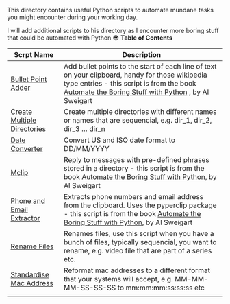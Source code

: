 This directory contains useful Python scripts to automate mundane tasks you might encounter during your working day.

I will add additional scripts to his directory as I encounter more boring stuff that could be automated with Python 😎
**Table of Contents**

| **Scrpt   Name**                                                                                                                           | **Description**                                                                                                                                                                                                                             |
|--------------------------------------------------------------------------------------------------------------------------------------------|---------------------------------------------------------------------------------------------------------------------------------------------------------------------------------------------------------------------------------------------|
| [Bullet Point Adder](https://github.com/g-ung/project-level-up/blob/main/useful_automation_scripts/bullet_point_adder.py)                  | Add bullet points to the start of each line of text on your clipboard, handy for those wikipedia type entries - this script is from the book  [Automate the Boring Stuff with Python](https://automatetheboringstuff.com/) , by Al Sweigart |
| [Create Multiple Directories](https://github.com/g-ung/project-level-up/blob/main/useful_automation_scripts/create_multiple_directoies.py) | Create multiple directories with different names or names that are sequencial, e.g. dir_1, dir_2, dir_3 … dir_n                                                                                                                             |
| [Date Converter](https://github.com/g-ung/project-level-up/blob/main/useful_automation_scripts/date_converter.py)                          | Convert US and ISO date format to DD/MM/YYYY                                                                                                                                                                                                |
| [Mclip](https://github.com/g-ung/project-level-up/blob/main/useful_automation_scripts/mclip.py)                                            | Reply to messages with pre-defined phrases stored in a directory - this script is from the book [Automate the Boring Stuff with Python](https://automatetheboringstuff.com/), by Al Sweigart                                                |
| [Phone and Email Extractor](https://github.com/g-ung/project-level-up/blob/main/useful_automation_scripts/phone_and_email_extractor.py)    | Extracts phone numbers and email address from the clipboard.  Uses the pyperclip package - this script is from the book [Automate the Boring Stuff with Python](https://automatetheboringstuff.com/), by Al Sweigart                        |
| [Rename Files](https://github.com/g-ung/project-level-up/blob/main/useful_automation_scripts/rename_files.py)                              | Renames files, use this script when you have a bunch of files, typically sequencial, you want to rename, e.g. video file that are part of a series etc.                                                                                     |
| [Standardise Mac Address](https://github.com/g-ung/project-level-up/blob/main/useful_automation_scripts/standardise_mac_address.py)        | Reformat mac addresses to a different format that your systems will accept, e.g. MM-MM-MM-SS-SS-SS to mm:mm:mm:ss:ss:ss etc                                                                                                                 |
|                                                                                                                                            |                                                                                                                                                                                                                                             |
